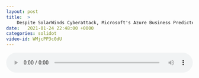 ```yaml
---
layout: post
title:  >
    Despite SolarWinds Cyberattack, Microsoft's Azure Business Predicted to Benefit
date:   2021-01-24 22:48:00 +0000
categories: solidot
video-id: WMjcPP3c0dU
---
```


<audio src="/assets/0a65fd84fdfc03b721a4e5b6b642c041.mp3" style="width: 100%;" controls></audio>

